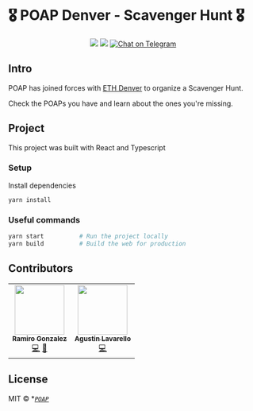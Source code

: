 # 🎖 POAP Denver - Scavenger Hunt 🎖

<div align="center">
  <img src="https://img.shields.io/github/issues/poap-xyz/poap-denver?style=for-the-badge">
  <img src="https://img.shields.io/github/issues-pr/poap-xyz/poap-denver?style=for-the-badge">
  <a href="https://t.me/poapxyz">
    <img src="https://img.shields.io/badge/Telegram-POAP-blue?style=for-the-badge&logo=telegram&message=Telegram&color=blue" alt="Chat on Telegram">
  </a>
</div>

## Intro
POAP has joined forces with [ETH Denver](https://www.ethdenver.com/) to organize a Scavenger Hunt.

Check the POAPs you have and learn about the ones you're missing.

## Project
This project was built with React and Typescript

### Setup
Install dependencies
```
yarn install
```

### Useful commands

```bash
yarn start          # Run the project locally
yarn build          # Build the web for production
```


## Contributors
<!-- ALL-CONTRIBUTORS-LIST:END -->
<!-- ALL-CONTRIBUTORS-LIST:START - Do not remove or modify this section -->
<!-- prettier-ignore-start -->
<!-- markdownlint-disable -->
<table>
  <tr>
    <td align="center">
        <a href="https://github.com/ragonzal">
            <img src="https://avatars2.githubusercontent.com/u/12477284?v=4" width="100px;" alt=""/>
            <br />
            <sub>
            <b>Ramiro Gonzalez</b>
            </sub>
        </a>
        <br />
        <a href="https://github.com/poap-xyz/poap-devcon/commits?author=ragonzal" title="Code">💻</a>
        <a href="#projectManagement-ragonzal" title="Project Management">📆</a>
    </td>
    <td align="center">
        <a href="https://github.com/alavarello">
            <img src="https://avatars2.githubusercontent.com/u/19600590?v=4" width="100px;" alt=""/>
            <br />
            <sub><b>Agustin Lavarello</b></sub>
        </a>
        <br />
        <a href="https://github.com/poap-xyz/poap-devcon/commits?author=alavarello" title="Code">💻</a>
    </td>
  </tr>
</table>

## License
MIT © **[`POAP`](https://poap.xyz)*
